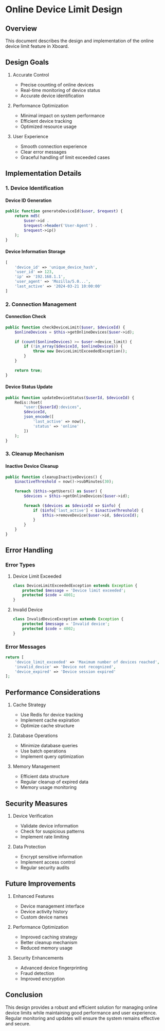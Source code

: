 # Online Device Limit Design

## Overview

This document describes the design and implementation of the online device limit feature in Xboard.

## Design Goals

1. Accurate Control
   - Precise counting of online devices
   - Real-time monitoring of device status
   - Accurate device identification

2. Performance Optimization
   - Minimal impact on system performance
   - Efficient device tracking
   - Optimized resource usage

3. User Experience
   - Smooth connection experience
   - Clear error messages
   - Graceful handling of limit exceeded cases

## Implementation Details

### 1. Device Identification

#### Device ID Generation
```php
public function generateDeviceId($user, $request) {
    return md5(
        $user->id . 
        $request->header('User-Agent') . 
        $request->ip()
    );
}
```

#### Device Information Storage
```php
[
    'device_id' => 'unique_device_hash',
    'user_id' => 123,
    'ip' => '192.168.1.1',
    'user_agent' => 'Mozilla/5.0...',
    'last_active' => '2024-03-21 10:00:00'
]
```

### 2. Connection Management

#### Connection Check
```php
public function checkDeviceLimit($user, $deviceId) {
    $onlineDevices = $this->getOnlineDevices($user->id);
    
    if (count($onlineDevices) >= $user->device_limit) {
        if (!in_array($deviceId, $onlineDevices)) {
            throw new DeviceLimitExceededException();
        }
    }
    
    return true;
}
```

#### Device Status Update
```php
public function updateDeviceStatus($userId, $deviceId) {
    Redis::hset(
        "user:{$userId}:devices",
        $deviceId,
        json_encode([
            'last_active' => now(),
            'status' => 'online'
        ])
    );
}
```

### 3. Cleanup Mechanism

#### Inactive Device Cleanup
```php
public function cleanupInactiveDevices() {
    $inactiveThreshold = now()->subMinutes(30);
    
    foreach ($this->getUsers() as $user) {
        $devices = $this->getOnlineDevices($user->id);
        
        foreach ($devices as $deviceId => $info) {
            if ($info['last_active'] < $inactiveThreshold) {
                $this->removeDevice($user->id, $deviceId);
            }
        }
    }
}
```

## Error Handling

### Error Types
1. Device Limit Exceeded
   ```php
   class DeviceLimitExceededException extends Exception {
       protected $message = 'Device limit exceeded';
       protected $code = 4001;
   }
   ```

2. Invalid Device
   ```php
   class InvalidDeviceException extends Exception {
       protected $message = 'Invalid device';
       protected $code = 4002;
   }
   ```

### Error Messages
```php
return [
    'device_limit_exceeded' => 'Maximum number of devices reached',
    'invalid_device' => 'Device not recognized',
    'device_expired' => 'Device session expired'
];
```

## Performance Considerations

1. Cache Strategy
   - Use Redis for device tracking
   - Implement cache expiration
   - Optimize cache structure

2. Database Operations
   - Minimize database queries
   - Use batch operations
   - Implement query optimization

3. Memory Management
   - Efficient data structure
   - Regular cleanup of expired data
   - Memory usage monitoring

## Security Measures

1. Device Verification
   - Validate device information
   - Check for suspicious patterns
   - Implement rate limiting

2. Data Protection
   - Encrypt sensitive information
   - Implement access control
   - Regular security audits

## Future Improvements

1. Enhanced Features
   - Device management interface
   - Device activity history
   - Custom device names

2. Performance Optimization
   - Improved caching strategy
   - Better cleanup mechanism
   - Reduced memory usage

3. Security Enhancements
   - Advanced device fingerprinting
   - Fraud detection
   - Improved encryption

## Conclusion

This design provides a robust and efficient solution for managing online device limits while maintaining good performance and user experience. Regular monitoring and updates will ensure the system remains effective and secure. 